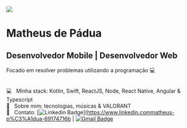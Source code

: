 <img width="auto" src="https://github.com/padua-matheus13/padua-matheus/blob/master/banner.png?raw=true">


# Matheus de Pádua

## Desenvolvedor Mobile | Desenvolvedor Web
Focado em resolver problemas utilizando a programação :computer:

 <br/> :computer: &nbsp; Minha stack: Kotlin, Swift, ReactJS, Node, React Native, Angular & Typescript
 <br/> 💬  &nbsp; Sobre mim: tecnologias, músicas & VALORANT
 <br/> :email: &nbsp; Contato: [![Linkedin Badge](https://img.shields.io/badge/-MatheusPadua-blue?style=flat-square&logo=Linkedin&logoColor=white&link=https://www.linkedin.com/in/matheus-p%C3%A1dua-69174716b/)](https://www.linkedin.commatheus-p%C3%A1dua-69174716b | 
[![Gmail Badge](https://img.shields.io/badge/-padua.matheus13@gmail.com-c14438?style=flat-square&logo=Gmail&logoColor=white&link=mailto:padua.matheus13@gmail.com)](mailto:padua.matheus13@gmail.com)
